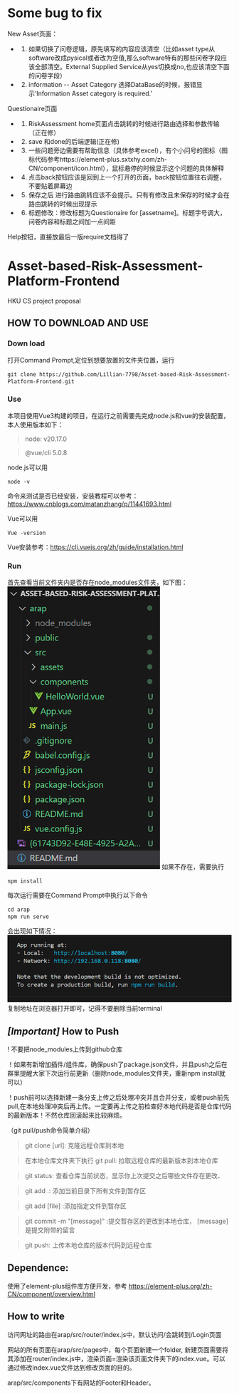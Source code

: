 # Some bug to fix
New Asset页面：
- 1. 如果切换了问卷逻辑，原先填写的内容应该清空（比如asset type从software改成pysical或者改为空值,那么software特有的那些问卷字段应该全部清空。External Supplied Service从yes切换成no,也应该清空下面的问卷字段）
- 2.  information -- Asset Category  选择DataBase的时候，报错显示‘Information Asset category is required.’

Questionaire页面
- 1. RiskAssessment home页面点击跳转的时候进行路由选择和参数传输（正在修）
- 2. save 和done的后端逻辑(正在修)
- 3. 一些问题旁边需要有帮助信息（具体参考excel），有个小问号的图标（图标代码参考https://element-plus.sxtxhy.com/zh-CN/component/icon.html），鼠标悬停的时候显示这个问题的具体解释
- 4. 点击back按钮应该是回到上一个打开的页面，back按钮位置往右调整，不要贴着屏幕边
- 5. 保存之后 进行路由跳转应该不会提示。只有有修改且未保存的时候才会在路由跳转的时候出现提示
- 6. 标题修改：修改标题为Questionaire for [assetname]。标题字号调大，问卷内容和标题之间加一点间距

Help按钮，直接放最后一版require文档得了

# Asset-based-Risk-Assessment-Platform-Frontend
HKU CS project proposal

## HOW TO DOWNLOAD AND USE
### Down load
打开Command Prompt,定位到想要放置的文件夹位置，运行
```
git clone https://github.com/Lillian-7798/Asset-based-Risk-Assessment-Platform-Frontend.git
```

### Use
本项目使用Vue3构建的项目，在运行之前需要先完成node.js和vue的安装配置，本人使用版本如下：

> node: v20.17.0

> @vue/cli 5.0.8

node.js可以用
```
node -v
```
命令来测试是否已经安装，安装教程可以参考：https://www.cnblogs.com/matanzhang/p/11441693.html


Vue可以用
```
Vue -version
```
Vue安装参考：https://cli.vuejs.org/zh/guide/installation.html

### Run
首先查看当前文件夹内是否存在node_modules文件夹，如下图：
![alt text](image.png)
如果不存在，需要执行
```
npm install
```

每次运行需要在Command Prompt中执行以下命令
```
cd arap
npm run serve
```
会出现如下情况：
![alt text]({61743D92-E48E-4925-A2AC-1A28CAA1F82D}.png)
复制地址在浏览器打开即可，记得不要删除当前terminal

## *[Important]* How to Push
! 不要把node_modules上传到github仓库

！如果有新增加插件/组件库，确保push了package.json文件，并且push之后在群里提醒大家下次运行前更新（删除node_modules文件夹，重新npm install就可以）

！push前可以选择新建一条分支上传之后处理冲突并且合并分支，或者push前先pull,在本地处理冲突后再上传。一定要再上传之前检查好本地代码是否是仓库代码的最新版本！不然仓库回滚起来比较麻烦。

（git pull/push命令简单介绍）
> git clone [url]: 克隆远程仓库到本地

> 在本地仓库文件夹下执行 git pull: 拉取远程仓库的最新版本到本地仓库

> git status: 查看仓库当前状态，显示你上次提交之后哪些文件存在更改、

> git add .: 添加当前目录下所有文件到暂存区

> git add [file] :添加指定文件到暂存区

> git commit -m "[message]" :提交暂存区的更改到本地仓库， [message]是提交附带的留言

> git push: 上传本地仓库的版本代码到远程仓库

## Dependence:
使用了element-plus组件库方便开发，参考 https://element-plus.org/zh-CN/component/overview.html

## How to write
访问网址的路由在arap/src/router/index.js中，默认访问/会跳转到/Login页面

网站的所有页面在arap/src/pages中，每个页面新建一个folder, 新建页面需要将其添加在router/index.js中，渲染页面=渲染该页面文件夹下的index.vue。可以通过修改index.vue文件达到修改页面的目的。

arap/src/components下有网站的Footer和Header。
